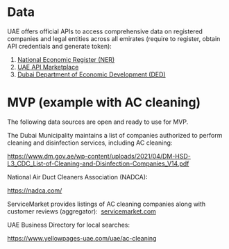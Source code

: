 # Data

UAE offers official APIs to access comprehensive data on registered companies and legal entities across all emirates (require to register, obtain API credentials and generate token):

1. [National Economic Register (NER)](https://u.ae/en/information-and-services/business/important-digital-services/national-economic-register)
2. [UAE API Marketplace](https://api.government.ae/)
3. [Dubai Department of Economic Development (DED)](https://www.dubaipulse.gov.ae/data/ded-registration/ded_commerce_registry-open-api)

# MVP (example with AC cleaning)

The following data sources are open and ready to use for MVP. 

The Dubai Municipality maintains a list of companies authorized to perform cleaning and disinfection services, including AC cleaning:

https://www.dm.gov.ae/wp-content/uploads/2021/04/DM-HSD-L3_CDC_List-of-Cleaning-and-Disinfection-Companies_V14.pdf

National Air Duct Cleaners Association (NADCA):

https://nadca.com/

ServiceMarket provides listings of AC cleaning companies along with customer reviews (aggregator):
​
[servicemarket.com](https://servicemarket.com/en/dubai/ac-cleaning)

UAE Business Directory for local searches:

https://www.yellowpages-uae.com/uae/ac-cleaning
